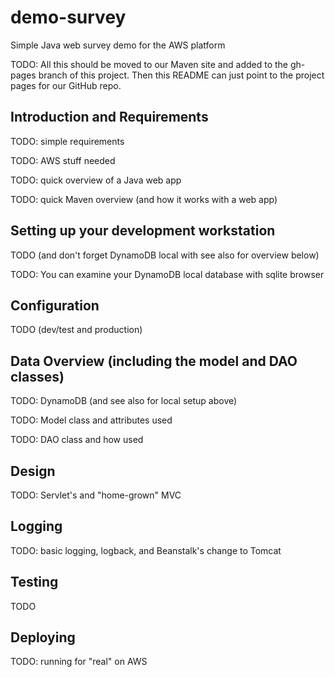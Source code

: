 demo-survey
================

Simple Java web survey demo for the AWS platform

TODO: All this should be moved to our Maven site and added to the gh-pages
      branch of this project. Then this README can just point to the project
      pages for our GitHub repo.


Introduction and Requirements
------------------------------

TODO: simple requirements

TODO: AWS stuff needed

TODO: quick overview of a Java web app

TODO: quick Maven overview (and how it works with a web app)

Setting up your development workstation
----------------------------------------

TODO (and don't forget DynamoDB local with see also for overview below)

TODO: You can examine your DynamoDB local database with sqlite browser

Configuration
--------------

TODO (dev/test and production)

Data Overview (including the model and DAO classes)
-----------------------------------------------------------

TODO: DynamoDB (and see also for local setup above)

TODO: Model class and attributes used

TODO: DAO class and how used 

Design
--------

TODO: Servlet's and "home-grown" MVC

Logging
--------

TODO: basic logging, logback, and Beanstalk's change to Tomcat

Testing
--------

TODO

Deploying
----------

TODO: running for "real" on AWS